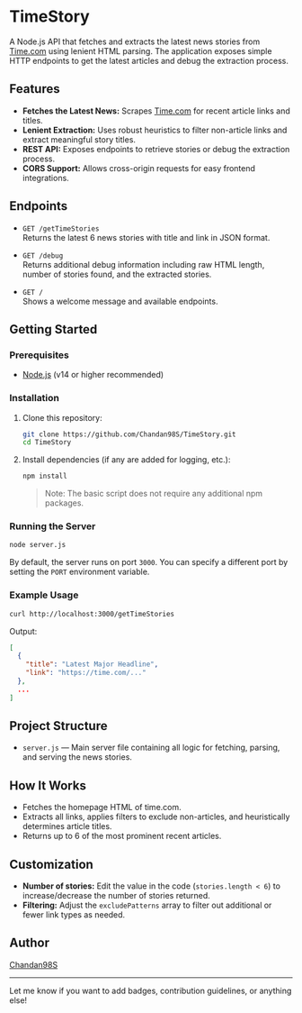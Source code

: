 # TimeStory

A Node.js API that fetches and extracts the latest news stories from [Time.com](https://time.com) using lenient HTML parsing. The application exposes simple HTTP endpoints to get the latest articles and debug the extraction process.

## Features

- **Fetches the Latest News:** Scrapes [Time.com](https://time.com) for recent article links and titles.
- **Lenient Extraction:** Uses robust heuristics to filter non-article links and extract meaningful story titles.
- **REST API:** Exposes endpoints to retrieve stories or debug the extraction process.
- **CORS Support:** Allows cross-origin requests for easy frontend integrations.

## Endpoints

- `GET /getTimeStories`  
  Returns the latest 6 news stories with title and link in JSON format.

- `GET /debug`  
  Returns additional debug information including raw HTML length, number of stories found, and the extracted stories.

- `GET /`  
  Shows a welcome message and available endpoints.

## Getting Started

### Prerequisites

- [Node.js](https://nodejs.org/) (v14 or higher recommended)

### Installation

1. Clone this repository:
   ```bash
   git clone https://github.com/Chandan98S/TimeStory.git
   cd TimeStory
   ```

2. Install dependencies (if any are added for logging, etc.):
   ```bash
   npm install
   ```
   > Note: The basic script does not require any additional npm packages.

### Running the Server

```bash
node server.js
```

By default, the server runs on port `3000`. You can specify a different port by setting the `PORT` environment variable.

### Example Usage

```bash
curl http://localhost:3000/getTimeStories
```

Output:
```json
[
  {
    "title": "Latest Major Headline",
    "link": "https://time.com/..."
  },
  ...
]
```

## Project Structure

- `server.js` — Main server file containing all logic for fetching, parsing, and serving the news stories.

## How It Works

- Fetches the homepage HTML of time.com.
- Extracts all links, applies filters to exclude non-articles, and heuristically determines article titles.
- Returns up to 6 of the most prominent recent articles.

## Customization

- **Number of stories:** Edit the value in the code (`stories.length < 6`) to increase/decrease the number of stories returned.
- **Filtering:** Adjust the `excludePatterns` array to filter out additional or fewer link types as needed.

## Author

[Chandan98S](https://github.com/Chandan98S)

---

Let me know if you want to add badges, contribution guidelines, or anything else!
